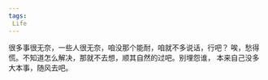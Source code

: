 ```yaml
---
tags:
 Life
---
```

很多事很无奈，一些人很无奈，咱没那个能耐，咱就不多说话，行吧？
唉，愁得慌。不知道怎么解决，那就不去想，顺其自然的过吧。别埋怨谁，
本来自己没多大本事，随风去吧。
